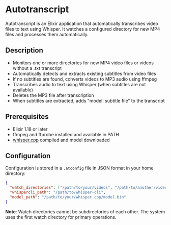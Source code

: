 # Autotranscript

Autotranscript is an Elixir application that automatically transcribes video files to text using Whisper. It watches a configured directory for new MP4 files and processes them automatically.

## Description

- Monitors one or more directories for new MP4 video files or videos without a .txt transcript
- Automatically detects and extracts existing subtitles from video files
- If no subtitles are found, converts videos to MP3 audio using ffmpeg
- Transcribes audio to text using Whisper (when subtitles are not available)
- Deletes the MP3 file after transcription
- When subtitles are extracted, adds "model: subtitle file" to the transcript

## Prerequisites

- Elixir 1.18 or later
- ffmpeg and ffprobe installed and available in PATH
- [whisper.cpp](https://github.com/ggerganov/whisper.cpp) compiled and model downloaded

## Configuration

Configuration is stored in a `.atconfig` file in JSON format in your home directory:

```json
{
  "watch_directories": ["/path/to/your/videos", "/path/to/another/video/folder"],
  "whispercli_path": "/path/to/whisper-cli",
  "model_path": "/path/to/your/whisper.cpp/model.bin"
}
```

**Note**: Watch directories cannot be subdirectories of each other. The system uses the first watch directory for primary operations.